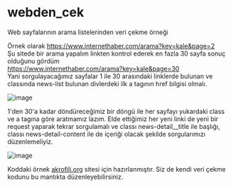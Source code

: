 # webden_cek
Web sayfalarının arama listelerinden veri çekme örneği

Örnek olarak 
https://www.internethaber.com/arama?key=kale&page=2<br>
Şu sitede bir arama yapalım linkten kontrol ederek en fazla 30 sayfa sonuç olduğunu gördüm<br>
https://www.internethaber.com/arama?key=kale&page=30<br>
Yani sorgulayacağımız sayfalar 1 ile 30 arasındaki linklerde bulunan ve classında news-list bulunan divlerdeki ilk a tagının href bilgisi olmalı.<br>

![image](https://user-images.githubusercontent.com/619879/171192864-981acb55-7d69-4ace-ab8f-cbbe2435ce45.png)<br>

1'den 30'a kadar döndüreceğimiz bir döngü ile her sayfayı yukardaki class ve a tagına göre aratmamız lazım. Elde ettiğimiz her yeni linki de yeni bir request yaparak tekrar sorgulamalı ve classı news-detail__title ile başlığı, classı news-detail-content ile de içeriği olacak şekilde sorgularımızı düzenlemeliyiz.

![image](https://user-images.githubusercontent.com/619879/171193767-7da44450-c121-496c-a780-b220b96a9fb7.png)

Koddaki örnek [akrofili.org](https://arkeofili.com/) sitesi için hazırlanmıştır. Siz de kendi veri çekme kodunu bu mantıkta düzenleyebilirsiniz.
